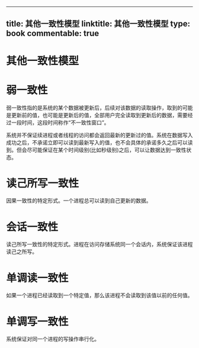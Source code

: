 
---
title: 其他一致性模型
linktitle: 其他一致性模型
type: book
commentable: true
---

# 其他一致性模型

# 弱一致性

弱一致性指的是系统的某个数据被更新后，后续对该数据的读取操作，取到的可能是更新前的值，也可能是更新后的值，全部用户完全读取到更新后的数据，需要经过一段时间，这段时间称作“不一致性窗口”。

系统并不保证续进程或者线程的访问都会返回最新的更新过的值。系统在数据写入成功之后，不承诺立即可以读到最新写入的值，也不会具体的承诺多久之后可以读到。但会尽可能保证在某个时间级别(比如秒级别)之后，可以让数据达到一致性状态。

# 读己所写一致性

因果一致性的特定形式。一个进程总可以读到自己更新的数据。

# 会话一致性

读己所写一致性的特定形式。进程在访问存储系统同一个会话内，系统保证该进程读己之所写。

# 单调读一致性

如果一个进程已经读取到一个特定值，那么该进程不会读取到该值以前的任何值。

# 单调写一致性

系统保证对同一个进程的写操作串行化。

    